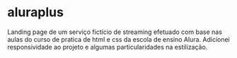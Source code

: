 # aluraplus
Landing page de um serviço fictício de streaming efetuado com base nas aulas do curso de pratica de html e css da  escola de ensino Alura. Adicionei responsividade ao projeto e algumas particularidades na estilização.
